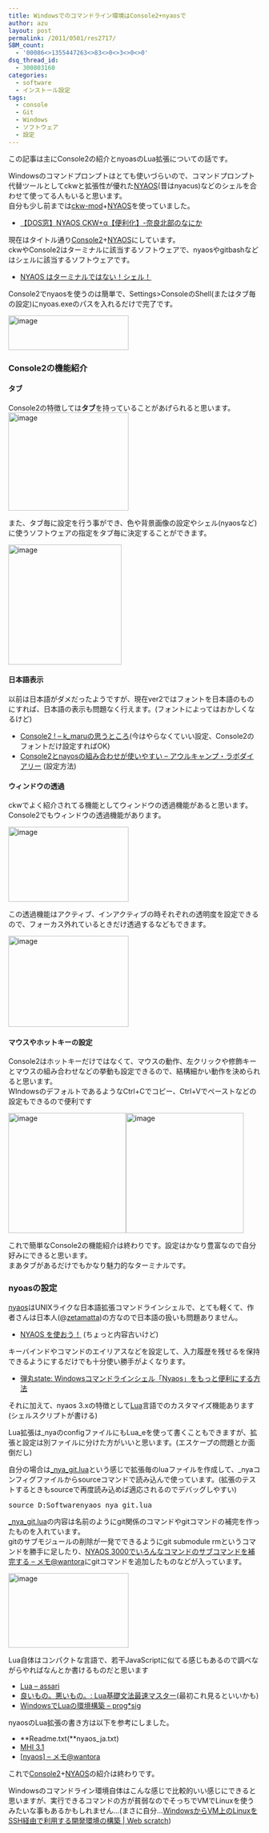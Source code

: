 ```yaml
---
title: Windowsでのコマンドライン環境はConsole2+nyaosで
author: azu
layout: post
permalink: /2011/0501/res2717/
SBM_count:
  - '00086<>1355447263<>83<>0<>3<>0<>0'
dsq_thread_id:
  - 300803160
categories:
  - software
  - インストール設定
tags:
  - console
  - Git
  - Windows
  - ソフトウェア
  - 設定
---
```

この記事は主にConsole2の紹介とnyoasのLua拡張についての話です。

Windowsのコマンドプロンプトはとても使いづらいので、コマンドプロンプト代替ツールとしてckwと拡張性が優れた[NYAOS][1](昔はnyacus)などのシェルを合わせて使ってる人もいると思います。   
自分も少し前までは[ckw-mod][2]+[NYAOS][1]を使っていました。

*   [【DOS窓】NYAOS CKW+α【便利化】-奈良北部のなにか][3]

現在はタイトル通り[Console2][4]+[NYAOS][1]にしています。   
ckwやConsole2はターミナルに該当するソフトウェアで、nyaosやgitbashなどはシェルに該当するソフトウェアです。

*   [NYAOS はターミナルではない！シェル！][5]

Console2でnyaosを使うのは簡単で、Settings>ConsoleのShell(またはタブ毎の設定)にnyoas.exeのパスを入れるだけで完了です。

[<img style="background-image: none; margin: 0px; padding-left: 0px; padding-right: 0px; display: inline; padding-top: 0px; border: 0px;" title="image" src="http://efcl.info/wp-content/uploads/2011/05/image_thumb.png" border="0" alt="image" width="240" height="69" />][6]

### Console2の機能紹介

#### タブ

Console2の特徴しては**タブ**を持っていることがあげられると思います。   
[<img style="background-image: none; padding-left: 0px; padding-right: 0px; display: inline; padding-top: 0px; border: 0px;" title="image" src="http://efcl.info/wp-content/uploads/2011/05/image_thumb1.png" border="0" alt="image" width="240" height="196" />][7]

また、タブ毎に設定を行う事ができ、色や背景画像の設定やシェル(nyaosなど)に使うソフトウェアの指定をタブ毎に決定することができます。

[<img style="background-image: none; margin: 0px; padding-left: 0px; padding-right: 0px; display: inline; padding-top: 0px; border: 0px;" title="image" src="http://efcl.info/wp-content/uploads/2011/05/image_thumb2.png" border="0" alt="image" width="226" height="240" />][8]

#### 日本語表示

以前は日本語がダメだったようですが、現在ver2ではフォントを日本語のものにすれば、日本語の表示も問題なく行えます。(フォントによってはおかしくなるけど)

*   [Console2 ! &#8211; k_maruの思うところ][9](今はやらなくていい設定、Console2のフォントだけ設定すればOK)
*   [Console2とnayosの組み合わせが使いやすい &#8211; アウルキャンプ・ラボダイアリー][10] (設定方法)

#### ウィンドウの透過

ckwでよく紹介されてる機能としてウィンドウの透過機能があると思います。   
Console2でもウィンドウの透過機能があります。

[<img style="background-image: none; margin: 0px; padding-left: 0px; padding-right: 0px; display: inline; padding-top: 0px; border: 0px;" title="image" src="http://efcl.info/wp-content/uploads/2011/05/image_thumb3.png" border="0" alt="image" width="240" height="150" />][11]

この透過機能はアクティブ、インアクティブの時それぞれの透明度を設定できるので、フォーカス外れているときだけ透過するなどもできます。

[<img style="background-image: none; margin: 0px; padding-left: 0px; padding-right: 0px; display: inline; padding-top: 0px; border: 0px;" title="image" src="http://efcl.info/wp-content/uploads/2011/05/image_thumb4.png" border="0" alt="image" width="240" height="182" />][12]

#### マウスやホットキーの設定

Console2はホットキーだけではなくて、マウスの動作、左クリックや修飾キーとマウスの組み合わせなどの挙動も設定できるので、結構細かい動作を決められると思います。   
WIndowsのデフォルトであるようなCtrl+Cでコピー、Ctrl+Vでペーストなどの設定もできるので便利です

[<img style="background-image: none; margin: 0px; padding-left: 0px; padding-right: 0px; display: inline; padding-top: 0px; border: 0px;" title="image" src="http://efcl.info/wp-content/uploads/2011/05/image_thumb5.png" border="0" alt="image" width="235" height="240" />][13][<img style="background-image: none; margin: 0px; padding-left: 0px; padding-right: 0px; display: inline; padding-top: 0px; border: 0px;" title="image" src="http://efcl.info/wp-content/uploads/2011/05/image_thumb6.png" border="0" alt="image" width="235" height="240" />][14]

これで簡単なConsole2の機能紹介は終わりです。設定はかなり豊富なので自分好みにできると思います。   
まあタブがあるだけでもかなり魅力的なターミナルです。

### nyoasの設定

[nyaos][1]はUNIXライクな日本語拡張コマンドラインシェルで、とても軽くて、作者さんは日本人(@[zetamatta][15])の方なので日本語の扱いも問題ありません。

*   [NYAOS を使おう！][16] (ちょっと内容古いけど)

キーバインドやコマンドのエイリアスなどを設定して、入力履歴を残せるを保持できるようにするだけでも十分使い勝手がよくなります。

*   [弾丸state: Windowsコマンドラインシェル「Nyaos」をもっと便利にする方法][17]

それに加えて、nyaos 3.xの特徴として[Lua][18]言語でのカスタマイズ機能あります(シェルスクリプトが書ける)

Lua拡張は\_nyaのconfigファイルにもLua\_eを使って書くこともできますが、拡張と設定は別ファイルに分けた方がいいと思います。(エスケープの問題とか面倒だし)

自分の場合は[\_nya\_git.lua][19]という感じで拡張毎のluaファイルを作成して、_nyaコンフィグファイルからsourceコマンドで読み込んで使っています。(拡張のテストするときもsourceで再度読み込めば適応されるのでデバッグしやすい)

<div>
  <pre id="codeSnippet" class="csharpcode">source D:Softwarenyaos_nya_git.lua</pre>
</div>

<div>
  <a href="https://gist.github.com/908117">_nya_git.lua</a>の内容は名前のようにgit関係のコマンドやgitコマンドの補完を作ったものを入れています。 <br />gitのサブモジュールの削除が一発でできるようにgit submodule rmというコマンドを勝手に足したり、<a href="http://d.hatena.ne.jp/wantora/20100612/1276302763">NYAOS 3000でいろんなコマンドのサブコマンドを補完する &#8211; メモ@wantora</a>にgitコマンドを追加したものなどが入っています。
</div>

[<img style="background-image: none; margin: 0px; padding-left: 0px; padding-right: 0px; display: inline; padding-top: 0px; border-width: 0px;" title="image" src="http://efcl.info/wp-content/uploads/2011/05/image_thumb7.png" border="0" alt="image" width="240" height="149" />][20]

Lua自体はコンパクトな言語で、若干JavaScriptに似てる感じもあるので調べながらやればなんとか書けるものだと思います

*   [Lua &#8211; assari][21]
*   [良いもの。悪いもの。: Lua基礎文法最速マスター][22](最初これ見るといいかも)
*   [WindowsでLuaの環境構築 &#8211; prog*sig][23]

nyaosのLua拡張の書き方は以下を参考にしました。

*   **Readme.txt(**nyaos_ja.txt)
*   [MHI 3.1][24]
*   [[nyaos] &#8211; メモ@wantora][25]

これで[Console2][4]+[NYAOS][1]の紹介は終わりです。

Windowsのコマンドライン環境自体はこんな感じで比較的いい感じにできると思いますが、実行できるコマンドの方が貧弱なのでそっちでVMでLinuxを使うみたいな事もあるかもしれません…(まさに自分…[WindowsからVM上のLinuxをSSH経由で利用する開発環境の構築 | Web scratch][26])

 [1]: http://www.nyaos.org/index.cgi?p=FrontPage.ja
 [2]: http://deflis.github.com/ckw-mod/
 [3]: http://narazaka.blog109.fc2.com/blog-entry-100.html
 [4]: http://sourceforge.net/projects/console/
 [5]: http://nyaos.org/d/index.cgi?p=%282010.11.04%29#p1
 [6]: http://efcl.info/wp-content/uploads/2011/05/image.png
 [7]: http://efcl.info/wp-content/uploads/2011/05/image1.png
 [8]: http://efcl.info/wp-content/uploads/2011/05/image2.png
 [9]: http://d.hatena.ne.jp/k_maru/20080412/1207985095
 [10]: http://d.hatena.ne.jp/owlcamp/20110305/1299319367
 [11]: http://efcl.info/wp-content/uploads/2011/05/image3.png
 [12]: http://efcl.info/wp-content/uploads/2011/05/image4.png
 [13]: http://efcl.info/wp-content/uploads/2011/05/image5.png
 [14]: http://efcl.info/wp-content/uploads/2011/05/image6.png
 [15]: http://twitter.com/zetamatta
 [16]: http://childs.squares.net/program/nyaos/index.html
 [17]: http://dangan-state.blogspot.com/2011/02/windowsnyaos_28.html
 [18]: http://www.lua.org/
 [19]: https://gist.github.com/908117
 [20]: http://efcl.info/wp-content/uploads/2011/05/image7.png
 [21]: http://www.mokehehe.com/assari/index.php?Lua
 [22]: http://handasse.blogspot.com/2010/02/lua.html
 [23]: http://efcl.info/adiary/096
 [24]: http://nyaos.org/d/
 [25]: http://d.hatena.ne.jp/wantora/searchdiary?word=%2A%5Bnyaos%5D
 [26]: http://efcl.info/2011/0420/res2588/